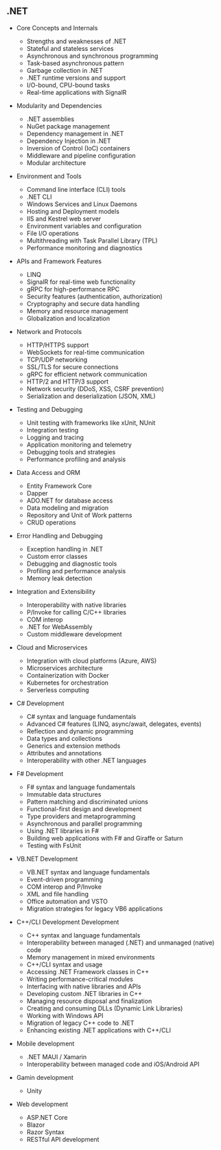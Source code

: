 ## .NET

- Core Concepts and Internals
  - Strengths and weaknesses of .NET
  - Stateful and stateless services
  - Asynchronous and synchronous programming
  - Task-based asynchronous pattern
  - Garbage collection in .NET
  - .NET runtime versions and support
  - I/O-bound, CPU-bound tasks
  - Real-time applications with SignalR

- Modularity and Dependencies
  - .NET assemblies
  - NuGet package management
  - Dependency management in .NET
  - Dependency Injection in .NET
  - Inversion of Control (IoC) containers
  - Middleware and pipeline configuration
  - Modular architecture

- Environment and Tools
  - Command line interface (CLI) tools
  - .NET CLI
  - Windows Services and Linux Daemons
  - Hosting and Deployment models
  - IIS and Kestrel web server
  - Environment variables and configuration
  - File I/O operations
  - Multithreading with Task Parallel Library (TPL)
  - Performance monitoring and diagnostics

- APIs and Framework Features
  - LINQ
  - SignalR for real-time web functionality
  - gRPC for high-performance RPC  
  - Security features (authentication, authorization)
  - Cryptography and secure data handling
  - Memory and resource management
  - Globalization and localization

- Network and Protocols
  - HTTP/HTTPS support
  - WebSockets for real-time communication
  - TCP/UDP networking
  - SSL/TLS for secure connections
  - gRPC for efficient network communication
  - HTTP/2 and HTTP/3 support
  - Network security (DDoS, XSS, CSRF prevention)
  - Serialization and deserialization (JSON, XML)

- Testing and Debugging
  - Unit testing with frameworks like xUnit, NUnit
  - Integration testing
  - Logging and tracing
  - Application monitoring and telemetry
  - Debugging tools and strategies
  - Performance profiling and analysis

- Data Access and ORM
  - Entity Framework Core
  - Dapper
  - ADO.NET for database access
  - Data modeling and migration
  - Repository and Unit of Work patterns
  - CRUD operations

- Error Handling and Debugging
  - Exception handling in .NET
  - Custom error classes
  - Debugging and diagnostic tools
  - Profiling and performance analysis
  - Memory leak detection

- Integration and Extensibility
  - Interoperability with native libraries
  - P/Invoke for calling C/C++ libraries
  - COM interop
  - .NET for WebAssembly
  - Custom middleware development

- Cloud and Microservices
  - Integration with cloud platforms (Azure, AWS)
  - Microservices architecture
  - Containerization with Docker
  - Kubernetes for orchestration
  - Serverless computing
 
- C# Development
  - C# syntax and language fundamentals
  - Advanced C# features (LINQ, async/await, delegates, events)
  - Reflection and dynamic programming
  - Data types and collections
  - Generics and extension methods
  - Attributes and annotations
  - Interoperability with other .NET languages
 
- F# Development
  - F# syntax and language fundamentals
  - Immutable data structures
  - Pattern matching and discriminated unions
  - Functional-first design and development
  - Type providers and metaprogramming
  - Asynchronous and parallel programming
  - Using .NET libraries in F#
  - Building web applications with F# and Giraffe or Saturn
  - Testing with FsUnit

- VB.NET Development
  - VB.NET syntax and language fundamentals
  - Event-driven programming
  - COM interop and P/Invoke
  - XML and file handling
  - Office automation and VSTO
  - Migration strategies for legacy VB6 applications

- C++/CLI Development Development
  - C++ syntax and language fundamentals
  - Interoperability between managed (.NET) and unmanaged (native) code
  - Memory management in mixed environments
  - C++/CLI syntax and usage
  - Accessing .NET Framework classes in C++
  - Writing performance-critical modules
  - Interfacing with native libraries and APIs
  - Developing custom .NET libraries in C++
  - Managing resource disposal and finalization
  - Creating and consuming DLLs (Dynamic Link Libraries)
  - Working with Windows API
  - Migration of legacy C++ code to .NET
  - Enhancing existing .NET applications with C++/CLI
 
- Mobile development
  - .NET MAUI / Xamarin
  - Interoperability between managed code and iOS/Android API
 
- Gamin development
  - Unity
  
- Web development
  - ASP.NET Core
  - Blazor
  - Razor Syntax
  - RESTful API development
